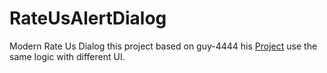 # RateUsAlertDialog
Modern Rate Us Dialog
this project based on guy-4444 his <a href="https://github.com/guy-4444/SmartRateUsDialog-Android">Project</a> use the same logic with different UI. 
